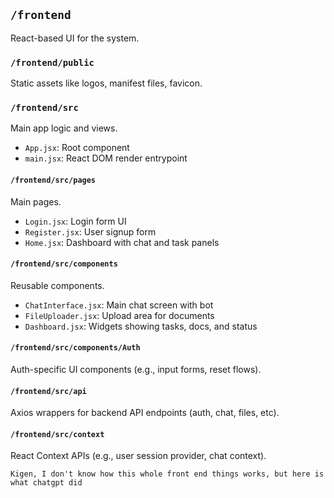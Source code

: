 ## `/frontend`

React-based UI for the system.

### `/frontend/public`

Static assets like logos, manifest files, favicon.

### `/frontend/src`

Main app logic and views.

* `App.jsx`: Root component
* `main.jsx`: React DOM render entrypoint

#### `/frontend/src/pages`

Main pages.

* `Login.jsx`: Login form UI
* `Register.jsx`: User signup form
* `Home.jsx`: Dashboard with chat and task panels

#### `/frontend/src/components`

Reusable components.

* `ChatInterface.jsx`: Main chat screen with bot
* `FileUploader.jsx`: Upload area for documents
* `Dashboard.jsx`: Widgets showing tasks, docs, and status

#### `/frontend/src/components/Auth`

Auth-specific UI components (e.g., input forms, reset flows).

#### `/frontend/src/api`

Axios wrappers for backend API endpoints (auth, chat, files, etc).

#### `/frontend/src/context`

React Context APIs (e.g., user session provider, chat context).


`Kigen, I don't know how this whole front end things works, but here is what chatgpt did`
